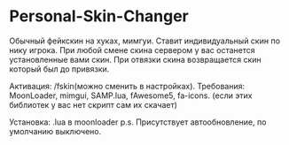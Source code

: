 # Personal-Skin-Changer

Обычный фейкскин на хуках, мимгуи. Ставит индивидуальный скин по нику игрока. При любой смене скина сервером у вас останется установленные вами скин. При отвязки скина возвращается скин который был до привязки.

Активация: /fskin(можно сменить в настройках).
Требования: MoonLoader, mimgui, SAMP.lua, fAwesome5, fa-icons. (если этих библиотек у вас нет скрипт сам их скачает)

Установка: .lua в moonloader
p.s. Присутствует автообновление, по умолчанию выключено.
